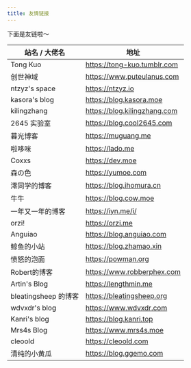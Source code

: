 ```yaml
---
title: 友情链接
---
```


下面是友链啦～

站名 / 大佬名 | 地址
--- | ---
Tong Kuo | <https://tong-kuo.tumblr.com>
创世神域 | <https://www.puteulanus.com>
ntzyz's space | <https://ntzyz.io>
kasora's blog | <https://blog.kasora.moe>
kilingzhang | <https://blog.kilingzhang.com>
2645 实验室 | <https://blog.cool2645.com>
暮光博客 | <https://muguang.me>
啦哆咪 | <https://lado.me>
Coxxs | <https://dev.moe>
森の色 | <https://yumoe.com>
澪同学的博客 | <https://blog.ihomura.cn>
牛牛 | <https://blog.cow.moe>
一年又一年的博客 | <https://iyn.me/i/>
orzi! | <https://orzi.me>
Anguiao | <https://blog.anguiao.com>
鲸鱼的小站 | <https://blog.zhamao.xin>
愤怒的泡面 | <https://powman.org>
Robert的博客 | <https://www.robberphex.com>
Artin's Blog | <https://lengthmin.me>
bleatingsheep 的博客 | <https://bleatingsheep.org>
wdvxdr's blog | <https://www.wdvxdr.com>
Kanri's blog | <https://blog.kanri.top>
Mrs4s Blog | <https://www.mrs4s.moe>
cleoold | <https://cleoold.com>
清纯的小黄瓜 | <https://blog.ggemo.com>

